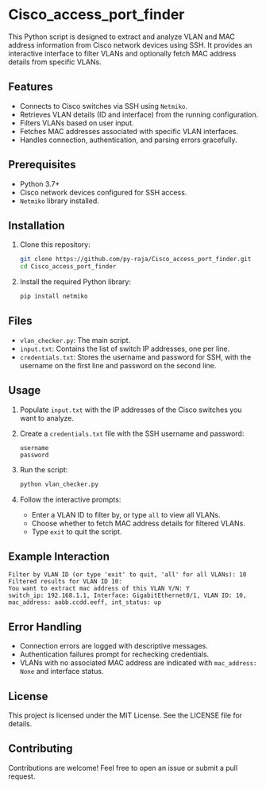 # Cisco_access_port_finder

This Python script is designed to extract and analyze VLAN and MAC address information from Cisco network devices using SSH. It provides an interactive interface to filter VLANs and optionally fetch MAC address details from specific VLANs.

## Features

- Connects to Cisco switches via SSH using `Netmiko`.
- Retrieves VLAN details (ID and interface) from the running configuration.
- Filters VLANs based on user input.
- Fetches MAC addresses associated with specific VLAN interfaces.
- Handles connection, authentication, and parsing errors gracefully.

## Prerequisites

- Python 3.7+
- Cisco network devices configured for SSH access.
- `Netmiko` library installed.

## Installation

1. Clone this repository:
   ```bash
   git clone https://github.com/py-raja/Cisco_access_port_finder.git
   cd Cisco_access_port_finder
   ```

2. Install the required Python library:
   ```bash
   pip install netmiko
   ```

## Files

- `vlan_checker.py`: The main script.
- `input.txt`: Contains the list of switch IP addresses, one per line.
- `credentials.txt`: Stores the username and password for SSH, with the username on the first line and password on the second line.

## Usage

1. Populate `input.txt` with the IP addresses of the Cisco switches you want to analyze.

2. Create a `credentials.txt` file with the SSH username and password:
   ```
   username
   password
   ```

3. Run the script:
   ```bash
   python vlan_checker.py
   ```

4. Follow the interactive prompts:
   - Enter a VLAN ID to filter by, or type `all` to view all VLANs.
   - Choose whether to fetch MAC address details for filtered VLANs.
   - Type `exit` to quit the script.

## Example Interaction

```text
Filter by VLAN ID (or type 'exit' to quit, 'all' for all VLANs): 10
Filtered results for VLAN ID 10:
You want to extract mac address of this VLAN Y/N: Y
switch_ip: 192.168.1.1, Interface: GigabitEthernet0/1, VLAN ID: 10, mac_address: aabb.ccdd.eeff, int_status: up
```

## Error Handling

- Connection errors are logged with descriptive messages.
- Authentication failures prompt for rechecking credentials.
- VLANs with no associated MAC address are indicated with `mac_address: None` and interface status.

## License

This project is licensed under the MIT License. See the LICENSE file for details.

## Contributing

Contributions are welcome! Feel free to open an issue or submit a pull request.

